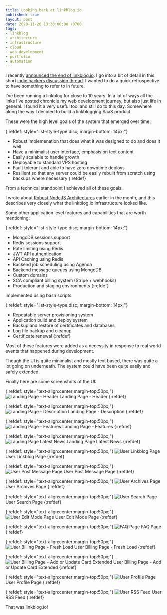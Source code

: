 ```yaml
---
title: Looking back at linkblog.io
published: true
layout: post
date: 2020-11-26 13:30:00:00 +0700
tags:
- linkblog 
- architecture
- infrastructure
- cloud
- web development
- portfolio
- automation
---
```

I recently [announced the end of linkblog.io](https://blog.markjgsmith.com/2020/11/25/linkblogdotio-is-dead-long-live-linkblogging.html). I go into a bit of detail in this short [indie hackers discussion thread](https://www.indiehackers.com/post/declaring-the-death-of-your-site-da5cbfed34). I wanted to do a quick retrospective to have something to refer to in future.

I’ve been running a linkblog for close to 10 years. In a lot of ways all the links I’ve posted chronicle my web development journey, but also just life in general. I found it a very useful tool and still do to this day. Somewhere along the way I decided to build a linkblogging SaaS product.

These were the high level goals of the system that emerged over time:

{:refdef: style="list-style-type:disc; margin-bottom: 14px;"}
- Robust implemenation that does what it was designed to do and does it well
- Have a minimalist user interface, emphasis on text content
- Easily scalable to handle growth
- Deployable to standard VPS hosting
- Fault tolerant and able to have zero downtime deploys
- Resilient so that any server could be easily rebuilt from scratch using backups where necessary 
{:refdef}

From a technical standpoint I achieved all of these goals.

I wrote about [Robust NodeJS Architectures](https://blog.markjgsmith.com/2020/11/13/robust-nodejs-deployment-architecture.html) earlier in the month, and this describes very closely what the linkblog.io infrastructure looked like.

Some other application level features and capabilities that are worth mentioning:

{:refdef: style="list-style-type:disc; margin-bottom: 14px;"}
- MongoDB sessions support
- Redis sessions support
- Rate limiting using Redis
- JWT API authentication
- API Caching using Redis
- Backend job scheduling using Agenda
- Backend message queues using MongoDB
- Custom domains
- SCA compliant billing system (Stripe + webhooks)
- Production and staging environments
{:refdef}

Implemented using bash scripts:

{:refdef: style="list-style-type:disc; margin-bottom: 14px;"}
- Repeatable server provisioning system
- Application build and deploy system
- Backup and restore of certificates and databases
- Log file backup and cleanup
- Certificate renewal
{:refdef}

Most of these features were added as a necessity in response to real world events that happened during development.

Though the UI is quite minimalist and mostly text based, there was quite a lot going on underneath. The system could have been quite easily and safely extended.

Finally here are some screenshots of the UI:

{:refdef: style="text-align:center;margin-top:50px;"}
![Landing Page - Header]({{site.baseurl}}/assets/images/linkblog/01_landing-page_header.png)
Landing Page - Header
{:refdef}

{:refdef: style="text-align:center;margin-top:50px;"}
![Landing Page - Description]({{site.baseurl}}/assets/images/linkblog/02_landing-page_description.png)
Landing Page - Description
{:refdef}

{:refdef: style="text-align:center;margin-top:50px;"}
![Landing Page - Features]({{site.baseurl}}/assets/images/linkblog/03_landing-page_features.png)
Landing Page - Features
{:refdef}

{:refdef: style="text-align:center;margin-top:50px;"}
![Landing Page Latest News]({{site.baseurl}}/assets/images/linkblog/04_landing-page_latest-news.png)
Landing Page Latest News
{:refdef}

{:refdef: style="text-align:center;margin-top:50px;"}
![User Linkblog Page]({{site.baseurl}}/assets/images/linkblog/05_user-linkblog-page.png)
User Linkblog Page
{:refdef}

{:refdef: style="text-align:center;margin-top:50px;"}
![User Post Message Page]({{site.baseurl}}/assets/images/linkblog/06_user-post-message-page.png)
User Post Message Page
{:refdef}

{:refdef: style="text-align:center;margin-top:50px;"}
![User Archives Page]({{site.baseurl}}/assets/images/linkblog/07_user-archives-page.png)
User Archives Page
{:refdef}

{:refdef: style="text-align:center;margin-top:50px;"}
![User Search Page]({{site.baseurl}}/assets/images/linkblog/08_user-search-page.png)
User Search Page
{:refdef}

{:refdef: style="text-align:center;margin-top:50px;"}
![User Edit Mode Page]({{site.baseurl}}/assets/images/linkblog/09_user_edit_mode_page.png)
User Edit Mode Page
{:refdef}

{:refdef: style="text-align:center;margin-top:50px;"}
![FAQ Page]({{site.baseurl}}/assets/images/linkblog/10_faq_page.png)
FAQ Page
{:refdef}

{:refdef: style="text-align:center;margin-top:50px;"}
![User Billing Page - Fresh Load]({{site.baseurl}}/assets/images/linkblog/11_user-billing-page_fresh-load.png)
User Billing Page - Fresh Load
{:refdef}

{:refdef: style="text-align:center;margin-top:50px;"}
![User Billing Page - Add or Update Card Extended]({{site.baseurl}}/assets/images/linkblog/12_user-billing-page_add-or-update-card-extended.png)
User Billing Page - Add or Update Card Extended
{:refdef}

{:refdef: style="text-align:center;margin-top:50px;"}
![User Profile Page]({{site.baseurl}}/assets/images/linkblog/13_user-profile-page.png)
User Profile Page
{:refdef}

{:refdef: style="text-align:center;margin-top:50px;"}
![User RSS Feed]({{site.baseurl}}/assets/images/linkblog/14_user-rss-feed.png)
User RSS Feed
{:refdef}

That was linkblog.io!
